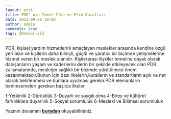 ```yaml
---
layout: post
title: PDR’ nin Temel İlke ve Etik Kuralları
date: 2012-09-26 19:08
author: admin
comments: true
tags: [Rehberlik]
---
```

PDR, kişisel yardım hizmetlerini amaçlayan meslekler arasında kendine özgü yeri olan ve kişilerin daha bilinçli, güçlü ve yaratıcı bir biçimde yetişmelerine hizmet veren bir meslek alanıdır. Kişilerarası ilişkiler temeline dayalı olarak danışanların yaşam ve kaderlerini derin bir şekilde etkileyecek olan PDR çalışmalarında, mesleğin sağlıklı bir biçimde yürütülmesi önem kazanmaktadır.Bunun için bazı ilkelerin,kuralların ve standartların açık ve net olarak belirlenmesi ve bunlara uyulması gerekir.PDR elemanların benimsemeleri gereken başlıca ilkeler

1-Yetkinlik
2-Dürüstlük
3-Duyarlı ve saygılı olma
4-Birey ve kültürel farklılıklara duyarlılık
5-Sosyal sorumluluk
6-Mesleki ve Bilimsel sorumluluk

Yazının devamını <a href="http://egitimvaktim.com/dosyalar/2012/09/PDR-NİN-TEMEL-İLKE-VE-ETİK-KURALLARI.pdf" target="_blank"><strong>buradan</strong></a> okuyabilirsiniz.
